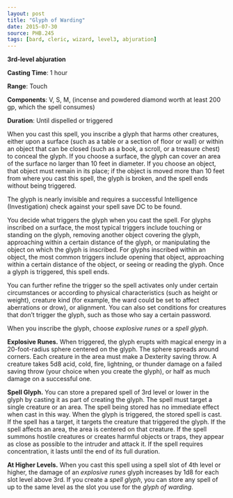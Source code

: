 ```yaml
---
layout: post
title: "Glyph of Warding"
date: 2015-07-30
source: PHB.245
tags: [bard, cleric, wizard, level3, abjuration]
---
```


**3rd-level abjuration**

**Casting Time**: 1 hour

**Range**: Touch

**Components**: V, S, M, (incense and powdered diamond worth at least 200 gp, which the spell consumes)

**Duration**: Until dispelled or triggered

When you cast this spell, you inscribe a glyph that harms other creatures, either upon a surface (such as a table or a section of floor or wall) or within an object that can be closed (such as a book, a scroll, or a treasure chest) to conceal the glyph. If you choose a surface, the glyph can cover an area of the surface no larger than 10 feet in diameter. If you choose an object, that object must remain in its place; if the object is moved more than 10 feet from where you cast this spell, the glyph is broken, and the spell ends without being triggered. 

The glyph is nearly invisible and requires a successful Intelligence (Investigation) check against your spell save DC to be found. 

You decide what triggers the glyph when you cast the spell. For glyphs inscribed on a surface, the most typical triggers include touching or standing on the glyph, removing another object covering the glyph, approaching within a certain distance of the glyph, or manipulating the object on which the glyph is inscribed. For glyphs inscribed within an object, the most common triggers include opening that object, approaching within a certain distance of the object, or seeing or reading the glyph. Once a glyph is triggered, this spell ends. 

You can further refine the trigger so the spell activates only under certain circumstances or according to physical characteristics (such as height or weight), creature kind (for example, the ward could be set to affect aberrations or drow), or alignment. You can also set conditions for creatures that don’t trigger the glyph, such as those who say a certain password. 

When you inscribe the glyph, choose *explosive runes* or a *spell glyph*.
 
**Explosive Runes.** When triggered, the glyph erupts with magical energy in a 20-foot-radius sphere centered on the glyph. The sphere spreads around corners. Each creature in the area must make a Dexterity saving throw. A creature takes 5d8 acid, cold, fire, lightning, or thunder damage on a failed saving throw (your choice when you create the glyph), or half as much damage on a successful one. 

**Spell Glyph.** You can store a prepared spell of 3rd level or lower in the glyph by casting it as part of creating the glyph. The spell must target a single creature or an area. The spell being stored has no immediate effect when cast in this way. When the glyph is triggered, the stored spell is cast. If the spell has a target, it targets the creature that triggered the glyph. If the spell affects an area, the area is centered on that creature. If the spell summons hostile creatures or creates harmful objects or traps, they appear as close as possible to the intruder and attack it. If the spell requires concentration, it lasts until the end of its full duration.

**At Higher Levels.** When you cast this spell using a spell slot of 4th level or higher, the damage of an *explosive runes* glyph increases by 1d8 for each slot level above 3rd. If you create a *spell glyph*, you can store any spell of up to the same level as the slot you use for the *glyph of warding*. 
